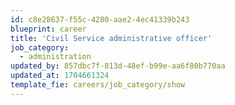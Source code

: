 ```yaml
---
id: c8e28637-f55c-4280-aae2-4ec41339b243
blueprint: career
title: 'Civil Service administrative officer'
job_category:
  - administration
updated_by: 857dbc7f-813d-48ef-b99e-aa6f80b770aa
updated_at: 1704661324
template_fie: careers/job_category/show
---
```

